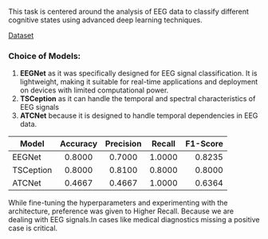 This task is centered around the analysis of EEG data to classify different cognitive states
using advanced deep learning techniques.

[Dataset](https://physionet.org/content/eegmat/1.0.0/)

### Choice of Models:
1. **EEGNet** as it was specifically designed for EEG signal classification. It is lightweight, making it suitable for real-time applications and deployment on devices with limited computational power.
2. **TSCeption** as it can handle the temporal and spectral characteristics of EEG signals
3. **ATCNet** because it is designed to handle temporal dependencies in EEG data.


| Model      | Accuracy | Precision  | Recall   | F1-Score |
| -----------|:--------:|:----------:|:--------:| --------:|
| EEGNet     |  0.8000  | 0.7000     | 1.0000   |    0.8235|
| TSCeption  | 0.8000   |   0.8100   |  0.8000  |   0.8000 |
| ATCNet     |   0.4667 | 0.4667     | 1.0000   | 0.6364   |

While fine-tuning the hyperparameters and experimenting with the architecture, preference was given to Higher Recall.
Because we are dealing with EEG signals.In cases like medical diagnostics missing a positive case is critical.

